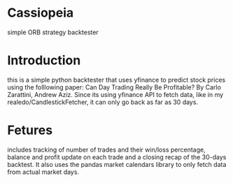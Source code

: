 # Cassiopeia
simple ORB strategy backtester

# Introduction
this is a simple python backtester that uses yfinance to predict stock prices using the folllowing paper:
Can Day Trading Really Be Profitable? By Carlo Zarattini, Andrew Aziz.
Since its using yfinance API to fetch data, like in my realedo/CandlestickFetcher, it can only go back as far as 30 days.

# Fetures
includes tracking of number of trades and their win/loss percentage, balance and profit update on each trade and a closing recap of the 30-days backtest.
It also uses the pandas market calendars library to only fetch data from actual market days.
